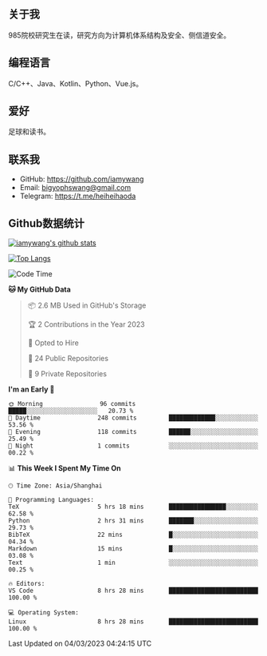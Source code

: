 ## 关于我

985院校研究生在读，研究方向为计算机体系结构及安全、侧信道安全。

## 编程语言

C/C++、Java、Kotlin、Python、Vue.js。

## 爱好

足球和读书。

## 联系我

- GitHub: https://github.com/iamywang
- Email: bigyophswang@gmail.com
- Telegram: https://t.me/heiheihaoda

## Github数据统计

[![iamywang's github stats](https://github-readme-stats.vercel.app/api?username=iamywang&count_private=true&show_icons=true)]()

[![Top Langs](https://github-readme-stats.vercel.app/api/top-langs/?username=iamywang&layout=compact)]()

<!--START_SECTION:waka-->
![Code Time](http://img.shields.io/badge/Code%20Time-748%20hrs%2020%20mins-blue)

**🐱 My GitHub Data** 

> 📦 2.6 MB Used in GitHub's Storage 
 > 
> 🏆 2 Contributions in the Year 2023
 > 
> 💼 Opted to Hire
 > 
> 📜 24 Public Repositories 
 > 
> 🔑 9 Private Repositories 
 > 
**I'm an Early 🐤** 

```text
🌞 Morning                96 commits          █████░░░░░░░░░░░░░░░░░░░░   20.73 % 
🌆 Daytime                248 commits         █████████████░░░░░░░░░░░░   53.56 % 
🌃 Evening                118 commits         ██████░░░░░░░░░░░░░░░░░░░   25.49 % 
🌙 Night                  1 commits           ░░░░░░░░░░░░░░░░░░░░░░░░░   00.22 % 
```


📊 **This Week I Spent My Time On** 

```text
🕑︎ Time Zone: Asia/Shanghai

💬 Programming Languages: 
TeX                      5 hrs 18 mins       ████████████████░░░░░░░░░   62.58 % 
Python                   2 hrs 31 mins       ███████░░░░░░░░░░░░░░░░░░   29.73 % 
BibTeX                   22 mins             █░░░░░░░░░░░░░░░░░░░░░░░░   04.34 % 
Markdown                 15 mins             █░░░░░░░░░░░░░░░░░░░░░░░░   03.08 % 
Text                     1 min               ░░░░░░░░░░░░░░░░░░░░░░░░░   00.25 % 

🔥 Editors: 
VS Code                  8 hrs 28 mins       █████████████████████████   100.00 % 

💻 Operating System: 
Linux                    8 hrs 28 mins       █████████████████████████   100.00 % 
```


 Last Updated on 04/03/2023 04:24:15 UTC
<!--END_SECTION:waka-->
